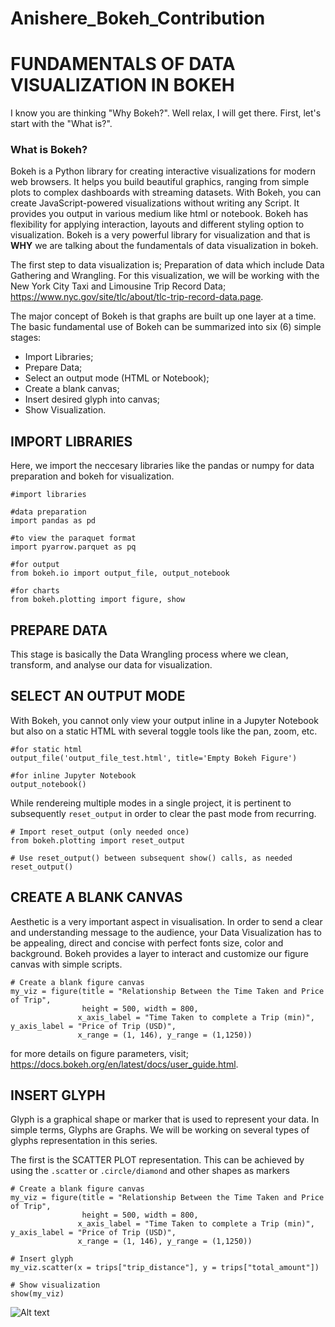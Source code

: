 # Anishere_Bokeh_Contribution
# FUNDAMENTALS OF DATA VISUALIZATION IN BOKEH
I know you are thinking "Why Bokeh?". Well relax, I will get there. First, let's start with the "What is?".

### What is Bokeh?
Bokeh is a Python library for creating interactive visualizations for modern web browsers. It helps you build beautiful graphics, ranging from simple plots to complex dashboards with streaming datasets. With Bokeh, you can create JavaScript-powered visualizations without writing any Script. It provides you output in various medium like html or notebook. Bokeh has flexibility for applying interaction, layouts and different styling option to visualization. Bokeh is a very powerful library for visualization and that is **WHY** we are talking about the fundamentals of data visualization in bokeh.

The first step to data visualization is; Preparation of data which include Data Gathering and Wrangling. For this visualization, we will be working with the New York City Taxi and Limousine Trip Record Data; https://www.nyc.gov/site/tlc/about/tlc-trip-record-data.page.

The major concept of Bokeh is that graphs are built up one layer at a time. The basic fundamental use of Bokeh can be summarized into six (6) simple stages:
* Import Libraries;
* Prepare Data;
* Select an output mode (HTML or Notebook);
* Create a blank canvas;
* Insert desired glyph into canvas;
* Show Visualization.

## IMPORT LIBRARIES
Here, we import the neccesary libraries like the pandas or numpy for data preparation and bokeh for visualization.
```
#import libraries

#data preparation
import pandas as pd  

#to view the paraquet format
import pyarrow.parquet as pq 

#for output
from bokeh.io import output_file, output_notebook 

#for charts
from bokeh.plotting import figure, show 
```

## PREPARE DATA
This stage is basically the Data Wrangling process where we clean, transform, and analyse our data for visualization.

## SELECT AN OUTPUT MODE
With Bokeh, you cannot only view your output inline in a Jupyter Notebook but also on a static HTML with several toggle tools like the pan, zoom, etc.
```
#for static html
output_file('output_file_test.html', title='Empty Bokeh Figure')

#for inline Jupyter Notebook
output_notebook()
```
While rendereing multiple modes in a single project, it is pertinent to subsequently ```reset_output``` in order to clear the past mode from recurring.
```
# Import reset_output (only needed once) 
from bokeh.plotting import reset_output

# Use reset_output() between subsequent show() calls, as needed
reset_output()
```

## CREATE A BLANK CANVAS
Aesthetic is a very important aspect in visualisation. In order to send a clear and understanding message to the audience, your Data Visualization has to be appealing, direct and concise with perfect fonts size, color and background. Bokeh provides a layer to interact and customize our figure canvas with simple scripts.
```
# Create a blank figure canvas
my_viz = figure(title = "Relationship Between the Time Taken and Price of Trip",
                height = 500, width = 800,
               x_axis_label = "Time Taken to complete a Trip (min)", y_axis_label = "Price of Trip (USD)",
               x_range = (1, 146), y_range = (1,1250))
 ```
for more details on figure parameters, visit; https://docs.bokeh.org/en/latest/docs/user_guide.html.
 
## INSERT GLYPH
Glyph is a graphical shape or marker that is used to represent your data. In simple terms, Glyphs are Graphs. We will be working on several types of glyphs representation in this series. 

The first is the SCATTER PLOT representation. This can be achieved by using the ```.scatter``` or ```.circle/diamond``` and other shapes as markers
```
# Create a blank figure canvas
my_viz = figure(title = "Relationship Between the Time Taken and Price of Trip",
                height = 500, width = 800,
               x_axis_label = "Time Taken to complete a Trip (min)", y_axis_label = "Price of Trip (USD)",
               x_range = (1, 146), y_range = (1,1250))

# Insert glyph
my_viz.scatter(x = trips["trip_distance"], y = trips["total_amount"])

# Show visualization
show(my_viz)
```
<img src="/path/to/img.jpg" alt="Alt text" title="Optional title">
